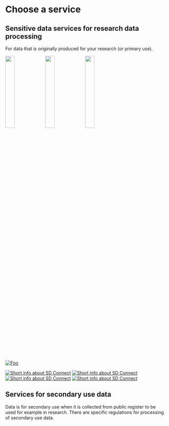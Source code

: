 # Choose a service
## Sensitive data services for research data processing
For data that is originally produced for your research (or primary use). 


<p float="left">
  <a href="creating_containers.md"><img src="./images/introduction/SD_ChooseService_SDConnect.svg" width="24%"></a>
  <img src="images/cat.png" width="24%" />
  <img src="images/lizzard.png" width="24%" />
</p>

<a href="https://www.csc.fi" rel="some text">![Foo](http://www.google.com.au/images/nav_logo7.png)</a>

<a href="fega_dac.md" alt="Read more about SD Connect" >![Short info about SD Connect](./images/introduction/SD_ChooseService_SDConnect.svg 'SD Connect')</a>
<a href="https://www.csc.fi" alt="Read more about SD Connect" >![Short info about SD Connect](./images/introduction/SD_ChooseService_SDConnect.svg 'SD Connect')</a>
<a href="https://www.csc.fi" alt="Read more about SD Connect" >![Short info about SD Connect](./images/introduction/SD_ChooseService_SDConnect.svg 'SD Connect')</a>
<a href="https://www.csc.fi" alt="Read more about SD Connect" >![Short info about SD Connect](./images/introduction/SD_ChooseService_SDConnect.svg 'SD Connect')</a>


## Services for secondary use data
Data is for secondary use when it is collected from public register to be used for example in research. There are specific regulations for processing of secondary use data.
